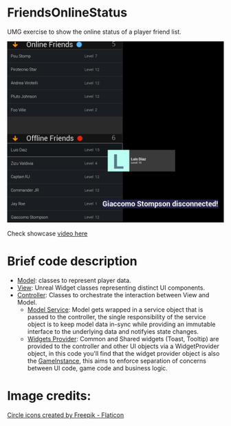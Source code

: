 # FriendsOnlineStatus
UMG exercise to show the online status of a player friend list.

![showcase image](https://github.com/romualdo97/FriendsOnlineStatus/blob/master/Misc/showcase.png?raw=true)

Check showcase [video here](https://www.youtube.com/watch?v=dlhWOrYhwLg)

# Brief code description
- [Model](https://github.com/romualdo97/FriendsOnlineStatus/tree/master/Source/FriendsOnlineStatus/Public/Model): classes to represent player data.
- [View](https://github.com/romualdo97/FriendsOnlineStatus/tree/master/Source/FriendsOnlineStatus/Public/View): Unreal Widget classes representing distinct UI components.
- [Controller](https://github.com/romualdo97/FriendsOnlineStatus/tree/master/Source/FriendsOnlineStatus/Public/Controller): Classes to orchestrate the interaction between View and Model.
    - [Model Service](https://github.com/romualdo97/FriendsOnlineStatus/blob/master/Source/FriendsOnlineStatus/Public/Model/FriendsListService.h): Model gets wrapped in a service object that is passed to the controller, the single responsibility of the service object is to keep model data in-sync while providing an immutable interface to the underlying data and notifyies state changes.
    - [Widgets Provider](https://github.com/romualdo97/FriendsOnlineStatus/blob/master/Source/FriendsOnlineStatus/Public/Controller/Interfaces/FriendWidgetsProvider.h): Common and Shared widgets (Toast, Tooltip) are provided to the controller and other UI objects via a WidgetProvider object, in this code you'll find that the widget provider object is also the [GameInstance](https://github.com/romualdo97/FriendsOnlineStatus/blob/master/Source/FriendsOnlineStatus/Public/Game/FriendsOnlineStatusGameInstance.h), this aims to enforce separation of concerns between UI code, game code and business logic.

# Image credits:
<a href="https://www.flaticon.com/free-icons/circle" title="circle icons">Circle icons created by Freepik - Flaticon</a>